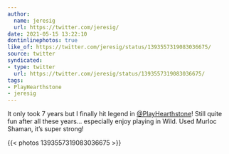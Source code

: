 ```yaml
---
author:
  name: jeresig
  url: https://twitter.com/jeresig/
date: 2021-05-15 13:22:10
dontinlinephotos: true
like_of: https://twitter.com/jeresig/status/1393557319083036675/
source: twitter
syndicated:
- type: twitter
  url: https://twitter.com/jeresig/status/1393557319083036675/
tags:
- PlayHearthstone
- jeresig
---
```


It only took 7 years but I finally hit legend in [@PlayHearthstone](https://twitter.com/PlayHearthstone/)! Still quite fun after all these years… especially enjoy playing in Wild. Used Murloc Shaman, it’s super strong! 

{{< photos 1393557319083036675 >}}
